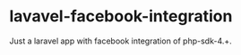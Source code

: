 lavavel-facebook-integration
============================

Just a laravel app with facebook integration of php-sdk-4.+.
